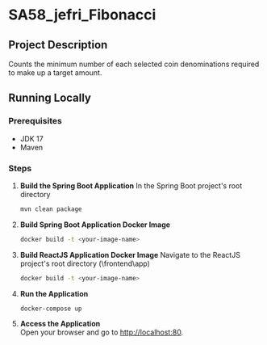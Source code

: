 # SA58_jefri_Fibonacci

## Project Description
Counts the minimum number of each selected coin denominations required to make up a target amount.

## Running Locally

### Prerequisites

- JDK 17
- Maven

### Steps

1. **Build the Spring Boot Application**
   In the Spring Boot project's root directory
   ```sh
   mvn clean package
   ```

2. **Build Spring Boot Application Docker Image**
   ```sh
   docker build -t <your-image-name>
   ```

3. **Build ReactJS Application Docker Image**
   Navigate to the ReactJS project's root directory (\frontend\app)
   ```sh
   docker build -t <your-image-name>
   ```

4. **Run the Application**<br>
   ```sh
   docker-compose up
   ```

5. **Access the Application**<br>
   Open your browser and go to [http://localhost:80](http://localhost:80).

